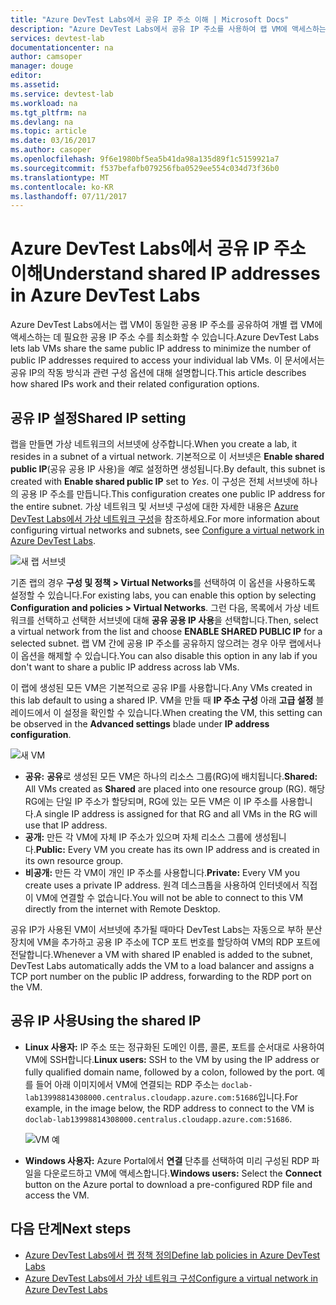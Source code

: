 ```yaml
---
title: "Azure DevTest Labs에서 공유 IP 주소 이해 | Microsoft Docs"
description: "Azure DevTest Labs에서 공유 IP 주소를 사용하여 랩 VM에 액세스하는 데 필요한 공용 IP 주소를 최소화하는 방법에 대해 알아봅니다."
services: devtest-lab
documentationcenter: na
author: camsoper
manager: douge
editor: 
ms.assetid: 
ms.service: devtest-lab
ms.workload: na
ms.tgt_pltfrm: na
ms.devlang: na
ms.topic: article
ms.date: 03/16/2017
ms.author: casoper
ms.openlocfilehash: 9f6e1980bf5ea5b41da98a135d89f1c5159921a7
ms.sourcegitcommit: f537befafb079256fba0529ee554c034d73f36b0
ms.translationtype: MT
ms.contentlocale: ko-KR
ms.lasthandoff: 07/11/2017
---
```

# <a name="understand-shared-ip-addresses-in-azure-devtest-labs"></a><span data-ttu-id="ef8d4-103">Azure DevTest Labs에서 공유 IP 주소 이해</span><span class="sxs-lookup"><span data-stu-id="ef8d4-103">Understand shared IP addresses in Azure DevTest Labs</span></span>

<span data-ttu-id="ef8d4-104">Azure DevTest Labs에서는 랩 VM이 동일한 공용 IP 주소를 공유하여 개별 랩 VM에 액세스하는 데 필요한 공용 IP 주소 수를 최소화할 수 있습니다.</span><span class="sxs-lookup"><span data-stu-id="ef8d4-104">Azure DevTest Labs lets lab VMs share the same public IP address to minimize the number of public IP addresses required to access your individual lab VMs.</span></span>  <span data-ttu-id="ef8d4-105">이 문서에서는 공유 IP의 작동 방식과 관련 구성 옵션에 대해 설명합니다.</span><span class="sxs-lookup"><span data-stu-id="ef8d4-105">This article describes how shared IPs work and their related configuration options.</span></span>

## <a name="shared-ip-setting"></a><span data-ttu-id="ef8d4-106">공유 IP 설정</span><span class="sxs-lookup"><span data-stu-id="ef8d4-106">Shared IP setting</span></span>

<span data-ttu-id="ef8d4-107">랩을 만들면 가상 네트워크의 서브넷에 상주합니다.</span><span class="sxs-lookup"><span data-stu-id="ef8d4-107">When you create a lab, it resides in a subnet of a virtual network.</span></span>  <span data-ttu-id="ef8d4-108">기본적으로 이 서브넷은 **Enable shared public IP**(공유 공용 IP 사용)을 *예*로 설정하면 생성됩니다.</span><span class="sxs-lookup"><span data-stu-id="ef8d4-108">By default, this subnet is created with **Enable shared public IP** set to *Yes*.</span></span>  <span data-ttu-id="ef8d4-109">이 구성은 전체 서브넷에 하나의 공용 IP 주소를 만듭니다.</span><span class="sxs-lookup"><span data-stu-id="ef8d4-109">This configuration creates one public IP address for the entire subnet.</span></span>  <span data-ttu-id="ef8d4-110">가상 네트워크 및 서브넷 구성에 대한 자세한 내용은 [Azure DevTest Labs에서 가상 네트워크 구성](devtest-lab-configure-vnet.md)을 참조하세요.</span><span class="sxs-lookup"><span data-stu-id="ef8d4-110">For more information about configuring virtual networks and subnets, see [Configure a virtual network in Azure DevTest Labs](devtest-lab-configure-vnet.md).</span></span>

![새 랩 서브넷](media/devtest-lab-shared-ip/lab-subnet.png)

<span data-ttu-id="ef8d4-112">기존 랩의 경우 **구성 및 정책 > Virtual Networks**를 선택하여 이 옵션을 사용하도록 설정할 수 있습니다.</span><span class="sxs-lookup"><span data-stu-id="ef8d4-112">For existing labs, you can enable this option by selecting **Configuration and policies > Virtual Networks**.</span></span> <span data-ttu-id="ef8d4-113">그런 다음, 목록에서 가상 네트워크를 선택하고 선택한 서브넷에 대해 **공유 공용 IP 사용**을 선택합니다.</span><span class="sxs-lookup"><span data-stu-id="ef8d4-113">Then, select a virtual network from the list and choose **ENABLE SHARED PUBLIC IP** for a selected subnet.</span></span> <span data-ttu-id="ef8d4-114">랩 VM 간에 공용 IP 주소를 공유하지 않으려는 경우 아무 랩에서나 이 옵션을 해제할 수 있습니다.</span><span class="sxs-lookup"><span data-stu-id="ef8d4-114">You can also disable this option in any lab if you don't want to share a public IP address across lab VMs.</span></span>

<span data-ttu-id="ef8d4-115">이 랩에 생성된 모든 VM은 기본적으로 공유 IP를 사용합니다.</span><span class="sxs-lookup"><span data-stu-id="ef8d4-115">Any VMs created in this lab default to using a shared IP.</span></span>  <span data-ttu-id="ef8d4-116">VM을 만들 때 **IP 주소 구성** 아래 **고급 설정** 블레이드에서 이 설정을 확인할 수 있습니다.</span><span class="sxs-lookup"><span data-stu-id="ef8d4-116">When creating the VM, this setting can be observed in the **Advanced settings** blade under **IP address configuration**.</span></span>

![새 VM](media/devtest-lab-shared-ip/new-vm.png)

- <span data-ttu-id="ef8d4-118">**공유:** **공유**로 생성된 모든 VM은 하나의 리소스 그룹(RG)에 배치됩니다.</span><span class="sxs-lookup"><span data-stu-id="ef8d4-118">**Shared:** All VMs created as **Shared** are placed into one resource group (RG).</span></span> <span data-ttu-id="ef8d4-119">해당 RG에는 단일 IP 주소가 할당되며, RG에 있는 모든 VM은 이 IP 주소를 사용합니다.</span><span class="sxs-lookup"><span data-stu-id="ef8d4-119">A single IP address is assigned for that RG and all VMs in the RG will use that IP address.</span></span>
- <span data-ttu-id="ef8d4-120">**공개:** 만든 각 VM에 자체 IP 주소가 있으며 자체 리소스 그룹에 생성됩니다.</span><span class="sxs-lookup"><span data-stu-id="ef8d4-120">**Public:** Every VM you create has its own IP address and is created in its own resource group.</span></span>
- <span data-ttu-id="ef8d4-121">**비공개:** 만든 각 VM이 개인 IP 주소를 사용합니다.</span><span class="sxs-lookup"><span data-stu-id="ef8d4-121">**Private:** Every VM you create uses a private IP address.</span></span> <span data-ttu-id="ef8d4-122">원격 데스크톱을 사용하여 인터넷에서 직접 이 VM에 연결할 수 없습니다.</span><span class="sxs-lookup"><span data-stu-id="ef8d4-122">You will not be able to connect to this VM directly from the internet with Remote Desktop.</span></span>

<span data-ttu-id="ef8d4-123">공유 IP가 사용된 VM이 서브넷에 추가될 때마다 DevTest Labs는 자동으로 부하 분산 장치에 VM을 추가하고 공용 IP 주소에 TCP 포트 번호를 할당하여 VM의 RDP 포트에 전달합니다.</span><span class="sxs-lookup"><span data-stu-id="ef8d4-123">Whenever a VM with shared IP enabled is added to the subnet, DevTest Labs automatically adds the VM to a load balancer and assigns a TCP port number on the public IP address, forwarding to the RDP port on the VM.</span></span>  

## <a name="using-the-shared-ip"></a><span data-ttu-id="ef8d4-124">공유 IP 사용</span><span class="sxs-lookup"><span data-stu-id="ef8d4-124">Using the shared IP</span></span>

- <span data-ttu-id="ef8d4-125">**Linux 사용자:** IP 주소 또는 정규화된 도메인 이름, 콜론, 포트를 순서대로 사용하여 VM에 SSH합니다.</span><span class="sxs-lookup"><span data-stu-id="ef8d4-125">**Linux users:** SSH to the VM by using the IP address or fully qualified domain name, followed by a colon, followed by the port.</span></span> <span data-ttu-id="ef8d4-126">예를 들어 아래 이미지에서 VM에 연결되는 RDP 주소는 `doclab-lab13998814308000.centralus.cloudapp.azure.com:51686`입니다.</span><span class="sxs-lookup"><span data-stu-id="ef8d4-126">For example, in the image below, the RDP address to connect to the VM is `doclab-lab13998814308000.centralus.cloudapp.azure.com:51686`.</span></span>

  ![VM 예](media/devtest-lab-shared-ip/vm-info.png)

- <span data-ttu-id="ef8d4-128">**Windows 사용자:** Azure Portal에서 **연결** 단추를 선택하여 미리 구성된 RDP 파일을 다운로드하고 VM에 액세스합니다.</span><span class="sxs-lookup"><span data-stu-id="ef8d4-128">**Windows users:** Select the **Connect** button on the Azure portal to download a pre-configured RDP file and access the VM.</span></span>

## <a name="next-steps"></a><span data-ttu-id="ef8d4-129">다음 단계</span><span class="sxs-lookup"><span data-stu-id="ef8d4-129">Next steps</span></span>

* [<span data-ttu-id="ef8d4-130">Azure DevTest Labs에서 랩 정책 정의</span><span class="sxs-lookup"><span data-stu-id="ef8d4-130">Define lab policies in Azure DevTest Labs</span></span>](devtest-lab-set-lab-policy.md)
* [<span data-ttu-id="ef8d4-131">Azure DevTest Labs에서 가상 네트워크 구성</span><span class="sxs-lookup"><span data-stu-id="ef8d4-131">Configure a virtual network in Azure DevTest Labs</span></span>](devtest-lab-configure-vnet.md)





